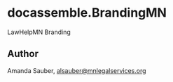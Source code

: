 # docassemble.BrandingMN

LawHelpMN Branding

## Author

Amanda Sauber, alsauber@mnlegalservices.org

